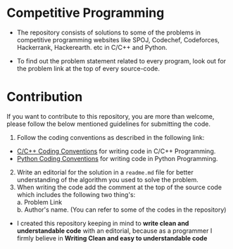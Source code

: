 # Competitive Programming
* The repository consists of solutions to some of the problems in competitive programming websites like SPOJ, Codechef, Codeforces, Hackerrank, Hackerearth. etc in C/C++ and Python.

* To find out the problem statement related to every program, look out for the problem link at the top of every source-code.

# Contribution
If you want to contribute to this repository, you are more than welcome, please follow the below mentioned guidelines for submitting the code.  
1. Follow the coding conventions as described in the following link:  
* [C/C++ Coding Conventions](https://wikileaks.org/ciav7p1/cms/page_26607644.html) for writing code in C/C++ Programming.
* [Python Coding Conventions](https://wikileaks.org/ciav7p1/cms/page_26345508.html) for writing code in Python Programming.
2. Write an editorial for the solution in a `readme.md` file for better understanding of the algorithm you used to solve the problem.
3. When writing the code add the comment at the top of the source code which includes the following two thing's:  
  a. Problem Link  
  b. Author's name. 
(You can refer to some of the codes in the repository)

* I created this repository keeping in mind to **write clean and understandable code** with an editorial, because as a programmer I firmly believe in **Writing Clean and easy to understandable code**
